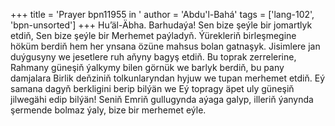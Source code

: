 +++
title = 'Prayer bpn11955 in '
author = 'Abdu'l-Bahá'
tags = ['lang-102', 'bpn-unsorted']
+++
Hu’äl-Äbha.
    Barhudaýa! Sen bize şeýle bir jomartlyk etdiň, Sen bize şeýle bir Merhemet paýladyň. Ýürekleriň birleşmegine höküm berdiň hem her ynsana özüne mahsus bolan gatnaşyk. Jisimlere jan duýgusyny we jesetlere ruh aňyny bagyş etdiň. Bu toprak zerrelerine, Rahmany güneşiň ýalkymy bilen görnük we barlyk berdiň, bu pany damjalara Birlik deňziniň tolkunlaryndan hyjuw we tupan merhemet etdiň.
        Eý samana dagyň berkligini berip bilýän we Eý topragy äpet uly güneşiň jilwegähi edip bilýän! Seniň Emriň gullugynda aýaga galyp, illeriň ýanynda şermende bolmaz ýaly, bize bir merhemet eýle.
